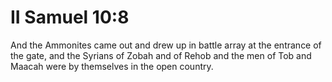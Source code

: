 # II Samuel 10:8

And the Ammonites came out and drew up in battle array at the entrance of the gate, and the Syrians of Zobah and of Rehob and the men of Tob and Maacah were by themselves in the open country.
